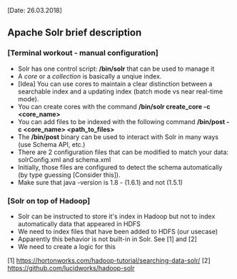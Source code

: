[Date: 26.03.2018]

## Apache Solr brief description

### [Terminal workout - manual configuration]

* Solr has one control script: **/bin/solr** that can be used to manage it
* A _core_ or a _collection_ is basically a unqiue index.
* [Idea] You can use cores to maintain a clear distinction between a searchable index
and a updating index (batch mode vs near real-time mode).
* You can create cores with the command **/bin/solr create_core -c <core_name>**
* You can add files to be indexed with the following command **/bin/post -c <core_name> <path_to_files>**
* The **/bin/post** binary can be used to interact with Solr in many ways (use Schema API, etc.)
* There are 2 configuration files that can be modified to match your data: solrConfig.xml and schema.xml
* Initially, those files are configured to detect the schema automatically (by type guessing [Consider this]).
* Make sure that java -version is 1.8 - (1.6.1) and not (1.5.1)

### [Solr on top of Hadoop]

* Solr can be instructed to store it's index in Hadoop but not to index automatically data that appeared in HDFS
* We need to index files that have been added to HDFS (our usecase)
* Apparently this behavior is not built-in in Solr. See [1] and [2]
* We need to create a logic for this





[1] https://hortonworks.com/hadoop-tutorial/searching-data-solr/
[2] https://github.com/lucidworks/hadoop-solr
